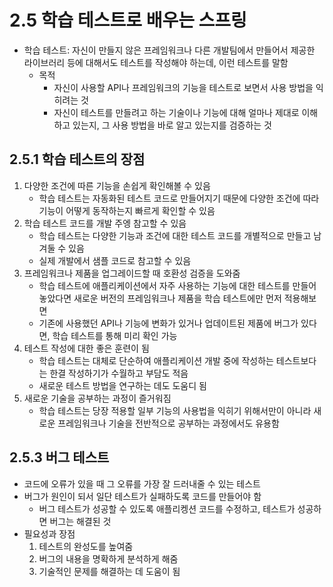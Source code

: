 2.5 학습 테스트로 배우는 스프링
=
- 학습 테스트: 자신이 만들지 않은 프레임워크나 다른 개발팀에서 만들어서 제공한 라이브러리 등에 대해서도 테스트를 작성해야 하는데, 이런 테스트를 말함
  - 목적
    - 자신이 사용할 API나 프레임워크의 기능을 테스트로 보면서 사용 방법을 익히려는 것
    - 자신이 테스트를 만들려고 하는 기술이나 기능에 대해 얼마나 제대로 이해하고 있는지, 그 사용 방법을 바로 알고 있는지를 검증하는 것

## 2.5.1 학습 테스트의 장점
1. 다양한 조건에 따른 기능을 손쉽게 확인해볼 수 있음
   - 학습 테스트는 자동화된 테스트 코드로 만들어지기 때문에 다양한 조건에 따라 기능이 어떻게 동작하는지 빠르게 확인할 수 있음
2. 학습 테스트 코드를 개발 주엥 참고할 수 있음
   - 학습 테스트는 다양한 기능과 조건에 대한 테스트 코드를 개별적으로 만들고 남겨둘 수 있음
   - 실제 개발에서 샘플 코드로 참고할 수 있음
3. 프레임워크나 제품을 업그레이드할 때 호환성 검증을 도와줌
   - 학습 테스트에 애플리케이션에서 자주 사용하는 기능에 대한 테스트를 만들어놓았다면 새로운 버전의 프레임워크나 제품을 학습 테스트에만 먼저 적용해보면
   - 기존에 사용했던 API나 기능에 변화가 있거나 업데이트된 제품에 버그가 있다면, 학습 테스트를 통해 미리 확인 가능
4. 테스트 작성에 대한 좋은 훈련이 됨
   - 학습 테스트는 대체로 단순하여 애플리케이션 개발 중에 작성하는 테스트보다는 한결 작성하기가 수월하고 부담도 적음
   - 새로운 테스트 방법을 연구하는 데도 도움디 됨
5. 새로운 기술을 공부하는 과정이 즐거워짐
   - 학습 테스트는 당장 적용할 일부 기능의 사용법을 익히기 위해서만이 아니라 새로운 프레임워크나 기술을 전반적으로 공부하는 과정에서도 유용함

## 2.5.3 버그 테스트
- 코드에 오류가 있을 때 그 오류를 가장 잘 드러내줄 수 있는 테스트
- 버그가 원인이 되서 일단 테스트가 실패하도록 코드를 만들어야 함
  - 버그 테스트가 성공할 수 있도록 애플리켕션 코드를 수정하고, 테스트가 성공하면 버그는 해결된 것
- 필요성과 장점
  1. 테스트의 완성도를 높여줌
  2. 버그의 내용을 명확하게 분석하게 해줌
  3. 기술적인 문제를 해결하는 데 도움이 됨